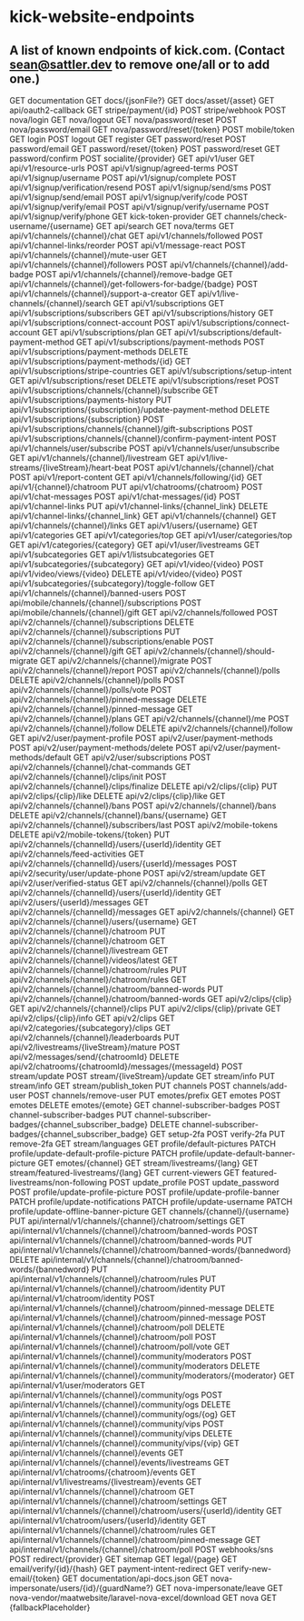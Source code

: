 # kick-website-endpoints
## A list of known endpoints of kick.com. (Contact sean@sattler.dev to remove one/all or to add one.)

GET documentation
GET docs/{jsonFile?}
GET docs/asset/{asset}
GET api/oauth2-callback
GET stripe/payment/{id}
POST stripe/webhook
POST nova/login
GET nova/logout
GET nova/password/reset
POST nova/password/email
GET nova/password/reset/{token}
POST mobile/token
GET login
POST logout
GET register
GET password/reset
POST password/email
GET password/reset/{token}
POST password/reset
GET password/confirm
POST socialite/{provider}
GET api/v1/user
GET api/v1/resource-urls
POST api/v1/signup/agreed-terms
POST api/v1/signup/username
POST api/v1/signup/complete
POST api/v1/signup/verification/resend
POST api/v1/signup/send/sms
POST api/v1/signup/send/email
POST api/v1/signup/verify/code
POST api/v1/signup/verify/email
POST api/v1/signup/verify/username
POST api/v1/signup/verify/phone
GET kick-token-provider
GET channels/check-username/{username}
GET api/search
GET nova/terms
GET api/v1/channels/{channel}/chat
GET api/v1/channels/followed
POST api/v1/channel-links/reorder
POST api/v1/message-react
POST api/v1/channels/{channel}/mute-user
GET api/v1/channels/{channel}/followers
POST api/v1/channels/{channel}/add-badge
POST api/v1/channels/{channel}/remove-badge
GET api/v1/channels/{channel}/get-followers-for-badge/{badge}
POST api/v1/channels/{channel}/support-a-creator
GET api/v1/live-channels/{channel}/search
GET api/v1/subscriptions
GET api/v1/subscriptions/subscribers
GET api/v1/subscriptions/history
GET api/v1/subscriptions/connect-account
POST api/v1/subscriptions/connect-account
GET api/v1/subscriptions/plan
GET api/v1/subscriptions/default-payment-method
GET api/v1/subscriptions/payment-methods
POST api/v1/subscriptions/payment-methods
DELETE api/v1/subscriptions/payment-methods/{id}
GET api/v1/subscriptions/stripe-countries
GET api/v1/subscriptions/setup-intent
GET api/v1/subscriptions/reset
DELETE api/v1/subscriptions/reset
POST api/v1/subscriptions/channels/{channel}/subscribe
GET api/v1/subscriptions/payments-history
PUT api/v1/subscriptions/{subscription}/update-payment-method
DELETE api/v1/subscriptions/{subscription}
POST api/v1/subscriptions/channels/{channel}/gift-subscriptions
POST api/v1/subscriptions/channels/{channel}/confirm-payment-intent
POST api/v1/channels/user/subscribe
POST api/v1/channels/user/unsubscribe
GET api/v1/channels/{channel}/livestream
GET api/v1/live-streams/{liveStream}/heart-beat
POST api/v1/channels/{channel}/chat
POST api/v1/report-content
GET api/v1/channels/following/{id}
GET api/v1/{channel}/chatroom
PUT api/v1/chatrooms/{chatroom}
POST api/v1/chat-messages
POST api/v1/chat-messages/{id}
POST api/v1/channel-links
PUT api/v1/channel-links/{channel_link}
DELETE api/v1/channel-links/{channel_link}
GET api/v1/channels/{channel}
GET api/v1/channels/{channel}/links
GET api/v1/users/{username}
GET api/v1/categories
GET api/v1/categories/top
GET api/v1/user/categories/top
GET api/v1/categories/{category}
GET api/v1/user/livestreams
GET api/v1/subcategories
GET api/v1/listsubcategories
GET api/v1/subcategories/{subcategory}
GET api/v1/video/{video}
POST api/v1/video/views/{video}
DELETE api/v1/video/{video}
POST api/v1/subcategories/{subcategory}/toggle-follow
GET api/v1/channels/{channel}/banned-users
POST api/mobile/channels/{channel}/subscriptions
POST api/mobile/channels/{channel}/gift
GET api/v2/channels/followed
POST api/v2/channels/{channel}/subscriptions
DELETE api/v2/channels/{channel}/subscriptions
PUT api/v2/channels/{channel}/subscriptions/enable
POST api/v2/channels/{channel}/gift
GET api/v2/channels/{channel}/should-migrate
GET api/v2/channels/{channel}/migrate
POST api/v2/channels/{channel}/report
POST api/v2/channels/{channel}/polls
DELETE api/v2/channels/{channel}/polls
POST api/v2/channels/{channel}/polls/vote
POST api/v2/channels/{channel}/pinned-message
DELETE api/v2/channels/{channel}/pinned-message
GET api/v2/channels/{channel}/plans
GET api/v2/channels/{channel}/me
POST api/v2/channels/{channel}/follow
DELETE api/v2/channels/{channel}/follow
GET api/v2/user/payment-profile
POST api/v2/user/payment-methods
POST api/v2/user/payment-methods/delete
POST api/v2/user/payment-methods/default
GET api/v2/user/subscriptions
POST api/v2/channels/{channel}/chat-commands
GET api/v2/channels/{channel}/clips/init
POST api/v2/channels/{channel}/clips/finalize
DELETE api/v2/clips/{clip}
PUT api/v2/clips/{clip}/like
DELETE api/v2/clips/{clip}/like
GET api/v2/channels/{channel}/bans
POST api/v2/channels/{channel}/bans
DELETE api/v2/channels/{channel}/bans/{username}
GET api/v2/channels/{channel}/subscribers/last
POST api/v2/mobile-tokens
DELETE api/v2/mobile-tokens/{token}
PUT api/v2/channels/{channelId}/users/{userId}/identity
GET api/v2/channels/feed-activities
GET api/v2/channels/{channelId}/users/{userId}/messages
POST api/v2/security/user/update-phone
POST api/v2/stream/update
GET api/v2/user/verified-status
GET api/v2/channels/{channel}/polls
GET api/v2/channels/{channelId}/users/{userId}/identity
GET api/v2/users/{userId}/messages
GET api/v2/channels/{channelId}/messages
GET api/v2/channels/{channel}
GET api/v2/channels/{channel}/users/{username}
GET api/v2/channels/{channel}/chatroom
PUT api/v2/channels/{channel}/chatroom
GET api/v2/channels/{channel}/livestream
GET api/v2/channels/{channel}/videos/latest
GET api/v2/channels/{channel}/chatroom/rules
PUT api/v2/channels/{channel}/chatroom/rules
GET api/v2/channels/{channel}/chatroom/banned-words
PUT api/v2/channels/{channel}/chatroom/banned-words
GET api/v2/clips/{clip}
GET api/v2/channels/{channel}/clips
PUT api/v2/clips/{clip}/private
GET api/v2/clips/{clip}/info
GET api/v2/clips
GET api/v2/categories/{subcategory}/clips
GET api/v2/channels/{channel}/leaderboards
PUT api/v2/livestreams/{liveStream}/mature
POST api/v2/messages/send/{chatroomId}
DELETE api/v2/chatrooms/{chatroomId}/messages/{messageId}
POST stream/update
POST stream/{liveStream}/update
GET stream/info
PUT stream/info
GET stream/publish_token
PUT channels
POST channels/add-user
POST channels/remove-user
PUT emotes/prefix
GET emotes
POST emotes
DELETE emotes/{emote}
GET channel-subscriber-badges
POST channel-subscriber-badges
PUT channel-subscriber-badges/{channel_subscriber_badge}
DELETE channel-subscriber-badges/{channel_subscriber_badge}
GET setup-2fa
POST verify-2fa
PUT remove-2fa
GET stream/languages
GET profile/default-pictures
PATCH profile/update-default-profile-picture
PATCH profile/update-default-banner-picture
GET emotes/{channel}
GET stream/livestreams/{lang}
GET stream/featured-livestreams/{lang}
GET current-viewers
GET featured-livestreams/non-following
POST update_profile
POST update_password
POST profile/update-profile-picture
POST profile/update-profile-banner
PATCH profile/update-notifications
PATCH profile/update-username
PATCH profile/update-offline-banner-picture
GET channels/{channel}/{username}
PUT api/internal/v1/channels/{channel}/chatroom/settings
GET api/internal/v1/channels/{channel}/chatroom/banned-words
POST api/internal/v1/channels/{channel}/chatroom/banned-words
PUT api/internal/v1/channels/{channel}/chatroom/banned-words/{bannedword}
DELETE api/internal/v1/channels/{channel}/chatroom/banned-words/{bannedword}
PUT api/internal/v1/channels/{channel}/chatroom/rules
PUT api/internal/v1/channels/{channel}/chatroom/identity
PUT api/internal/v1/chatroom/identity
POST api/internal/v1/channels/{channel}/chatroom/pinned-message
DELETE api/internal/v1/channels/{channel}/chatroom/pinned-message
POST api/internal/v1/channels/{channel}/chatroom/poll
DELETE api/internal/v1/channels/{channel}/chatroom/poll
POST api/internal/v1/channels/{channel}/chatroom/poll/vote
GET api/internal/v1/channels/{channel}/community/moderators
POST api/internal/v1/channels/{channel}/community/moderators
DELETE api/internal/v1/channels/{channel}/community/moderators/{moderator}
GET api/internal/v1/user/moderators
GET api/internal/v1/channels/{channel}/community/ogs
POST api/internal/v1/channels/{channel}/community/ogs
DELETE api/internal/v1/channels/{channel}/community/ogs/{og}
GET api/internal/v1/channels/{channel}/community/vips
POST api/internal/v1/channels/{channel}/community/vips
DELETE api/internal/v1/channels/{channel}/community/vips/{vip}
GET api/internal/v1/channels/{channel}/events
GET api/internal/v1/channels/{channel}/events/livestreams
GET api/internal/v1/chatrooms/{chatroom}/events
GET api/internal/v1/livestreams/{livestream}/events
GET api/internal/v1/channels/{channel}/chatroom
GET api/internal/v1/channels/{channel}/chatroom/settings
GET api/internal/v1/channels/{channel}/chatroom/users/{userId}/identity
GET api/internal/v1/chatroom/users/{userId}/identity
GET api/internal/v1/channels/{channel}/chatroom/rules
GET api/internal/v1/channels/{channel}/chatroom/pinned-message
GET api/internal/v1/channels/{channel}/chatroom/poll
POST webhooks/sns
POST redirect/{provider}
GET sitemap
GET legal/{page}
GET email/verify/{id}/{hash}
GET payment-intent-redirect
GET verify-new-email/{token}
GET documentation/api-docs.json
GET nova-impersonate/users/{id}/{guardName?}
GET nova-impersonate/leave
GET nova-vendor/maatwebsite/laravel-nova-excel/download
GET nova
GET {fallbackPlaceholder}

